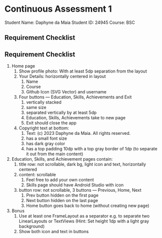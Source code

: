 # Continuous Assessment 1

Student Name: Daphyne da Maia
Student ID: 24945
Course: BSC

## Requirement Checklist

## Requirement Checklist

1. Home page
    1. Show profile photo: With at least 5dp separation from the layout
    2. Your Details: horizontally centered in layout
        1. Name
        2. Course
        3. Github Icon (SVG Vector) and username
    3. Four buttons — Education, Skills, Achievements and Exit
        1. vertically stacked
        2. same size
        3. separated vertically by at least 5dp
        4. Education, Skills, Achievements take to new page
        5. Exit should close the app
    4. Copyright text at bottom:
        1. Text: (c) 2023 Daphyne da Maia. All rights reserved.
        2. has a small font size
        3. has dark gray color
        4. has a top padding 10dp with a top gray border of 1dp (to separate it out from the main content)
2. Education, Skills, and Achievement pages contain:
    1. title row: not scrollable, dark bg, light icon and text, horizontally centered
    2. content: scrollable
        1. Feel free to add your own content
        2. Skills page should have Android Studio with icon
    3. button row: not scrollable, 3 buttons — Previous, Home, Next
        1. Prev button hidden on the first page
        2. Next button hidden on the last page
        3. Home button goes back to home (without creating new page)
3. Bonus
    1. Use at least one FrameLayout as a separator e.g. to separate two LinearLayouts or TextViews (Hint: Set height 1dp with a light gray background)
    2. Show both icon and text in buttons